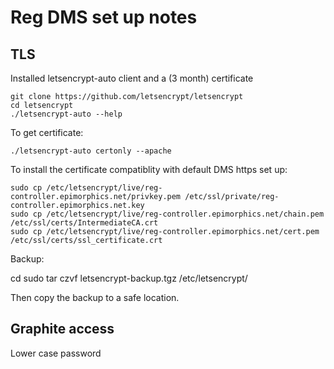 # Reg DMS set up notes

## TLS

Installed letsencrypt-auto client and a (3 month) certificate

    git clone https://github.com/letsencrypt/letsencrypt
    cd letsencrypt
    ./letsencrypt-auto --help

To get certificate:

    ./letsencrypt-auto certonly --apache

To install the certificate compatiblity with default DMS https set up:

    sudo cp /etc/letsencrypt/live/reg-controller.epimorphics.net/privkey.pem /etc/ssl/private/reg-controller.epimorphics.net.key
    sudo cp /etc/letsencrypt/live/reg-controller.epimorphics.net/chain.pem   /etc/ssl/certs/IntermediateCA.crt
    sudo cp /etc/letsencrypt/live/reg-controller.epimorphics.net/cert.pem    /etc/ssl/certs/ssl_certificate.crt

Backup:

   cd
   sudo tar czvf letsencrypt-backup.tgz /etc/letsencrypt/

Then copy the backup to a safe location.

## Graphite access

Lower case password
